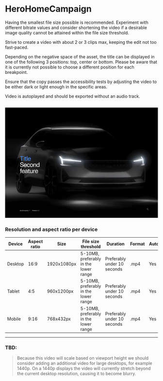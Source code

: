 # HeroHomeCampaign

Having the smallest file size possible is recommended. Experiment with different bitrate values and consider shortening the video if a desirable image quality cannot be attained within the file size threshold.

Strive to create a video with about 2 or 3 clips max, keeping the edit not too fast-paced.

Depending on the negative space of the asset, the title can be displayed in one of the following 3 positions: top, center or bottom. Please be aware that it is currently not possible to choose a different position for each breakpoint.

Ensure that the copy passes the accessibility tests by adjusting the video to be either dark or light enough in the specific areas.

Video is autoplayed and should be exported without an audio track.

![section image](./image.png)
---

<!--
HeroHomeCampaign
Storybook: http://localhost:6006/?path=/story/organisms-herohomecampaign--default-story
-->

### Resolution and aspect ratio per device

| Device  | Aspect ratio | Size        | File size threshold                   | Duration                    | Format | Autoplay | Audio | Preset        |
| ------- | ------------ | ----------- | ------------------------------------- | --------------------------- | ------ | -------- | ----- | ------------- |
| Desktop | 16:9         | 1920x1080px | 5-10MB, preferably in the lower range | Preferably under 10 seconds | .mp4   | Yes      | No    | [Download](#) |
| Tablet  | 4:5          | 960x1200px  | 5-10MB, preferably in the lower range | Preferably under 10 seconds | .mp4   | Yes      | No    | [Download](#) |
| Mobile  | 9:16         | 768x432px   | 5-10MB, preferably in the lower range | Preferably under 10 seconds | .mp4   | Yes      | No    | [Download](#) |

---
### TBD:

> Because this video will scale based on viewport height we should consider adding an additional video for large desktops,
> for example 1440p. On a 1440p displays the video will currently stretch beyond the current desktop resolution,
> causing it to become blurry.
